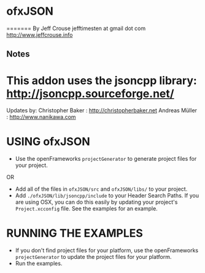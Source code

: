 # ofxJSON
=======
By Jeff Crouse
jefftimesten at gmail dot com
http://www.jeffcrouse.info


## Notes

This addon uses the jsoncpp library:  http://jsoncpp.sourceforge.net/
=======
Updates by:
Christopher Baker : http://christopherbaker.net
Andreas Müller : http://www.nanikawa.com

USING ofxJSON
============================================

- Use the openFrameworks `projectGenerator` to generate project files for your project.

OR

- Add all of the files in `ofxJSON/src` and `ofxJSON/libs/` to your project.
- Add `./ofxJSON/lib/jsoncpp/include` to your Header Search Paths.  If you are using OSX, you can do this easily by updating your project's `Project.xcconfig` file.  See the examples for an example.

RUNNING THE EXAMPLES
============================================

- If you don't find project files for your platform, use the openFrameworks `projectGenerator` to update the project files for your platform.
- Run the examples.
